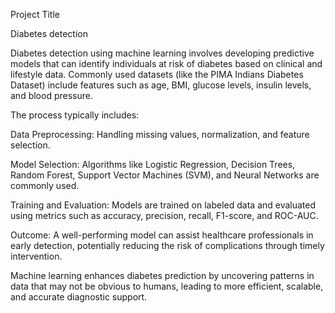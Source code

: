 Project Title 

Diabetes detection 

Diabetes detection using machine learning involves developing predictive models that can identify individuals at risk of diabetes based on clinical and lifestyle data. Commonly used datasets (like the PIMA Indians Diabetes Dataset) include features such as age, BMI, glucose levels, insulin levels, and blood pressure.

The process typically includes:

Data Preprocessing: Handling missing values, normalization, and feature selection.

Model Selection: Algorithms like Logistic Regression, Decision Trees, Random Forest, Support Vector Machines (SVM), and Neural Networks are commonly used.

Training and Evaluation: Models are trained on labeled data and evaluated using metrics such as accuracy, precision, recall, F1-score, and ROC-AUC.

Outcome: A well-performing model can assist healthcare professionals in early detection, potentially reducing the risk of complications through timely intervention.

Machine learning enhances diabetes prediction by uncovering patterns in data that may not be obvious to humans, leading to more efficient, scalable, and accurate diagnostic support.

